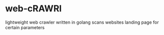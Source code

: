 # web-cRAWRl
lightweight web crawler written in golang
scans websites landing page for certain parameters

